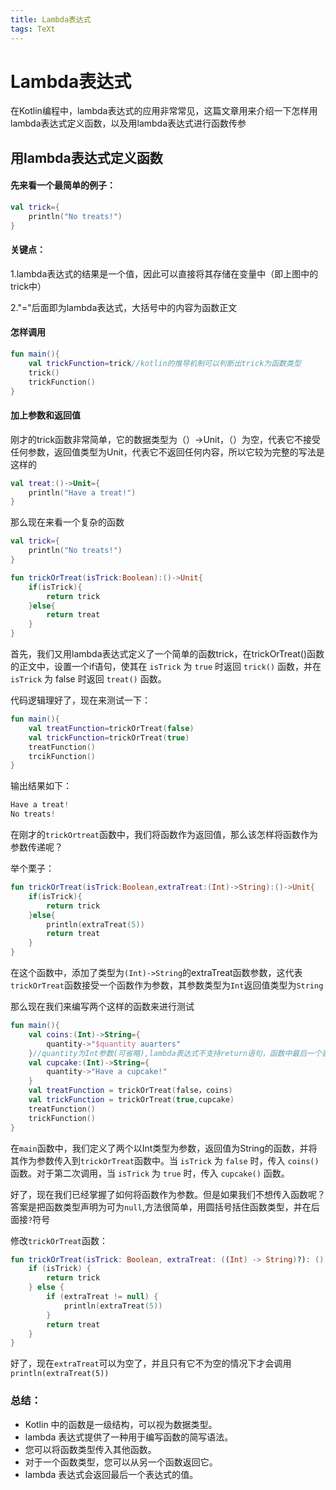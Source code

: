 ```yaml
---
title: Lambda表达式
tags: TeXt
---
```


# Lambda表达式

在Kotlin编程中，lambda表达式的应用非常常见，这篇文章用来介绍一下怎样用lambda表达式定义函数，以及用lambda表达式进行函数传参

[参考文档]: https://developer.android.com

## 用lambda表达式定义函数

#### 先来看一个最简单的例子：

```kotlin
val trick={
    println("No treats!")
}
```

#### 关键点：

1.lambda表达式的结果是一个值，因此可以直接将其存储在变量中（即上图中的trick中）

2."="后面即为lambda表达式，大括号中的内容为函数正文

#### 怎样调用

```kotlin
fun main(){
    val trickFunction=trick//kotlin的推导机制可以判断出trick为函数类型
    trick()
    trickFunction()
}
```

#### 加上参数和返回值

刚才的trick函数非常简单，它的数据类型为（）->Unit，（）为空，代表它不接受任何参数，返回值类型为Unit，代表它不返回任何内容，所以它较为完整的写法是这样的

```kotlin
val treat:()->Unit={
    println("Have a treat!")
}
```

那么现在来看一个复杂的函数

```kotlin
val trick={
    println("No treats!")
}

fun trickOrTreat(isTrick:Boolean):()->Unit{
    if(isTrick){
        return trick
    }else{
        return treat
    }
}
```

首先，我们又用lambda表达式定义了一个简单的函数trick，在trickOrTreat()函数的正文中，设置一个if语句，使其在 `isTrick` 为 `true` 时返回 `trick()` 函数，并在 `isTrick` 为 false 时返回 `treat()` 函数。

代码逻辑理好了，现在来测试一下：

```kotlin
fun main(){
    val treatFunction=trickOrTreat(false)
    val trickFunction=trickOrTreat(true)
    treatFunction()
    trcikFunction()
}
```

输出结果如下：

```kotlin
Have a treat!
No treats!
```

在刚才的`trickOrtreat`函数中，我们将函数作为返回值，那么该怎样将函数作为参数传递呢？

举个栗子：

```kotlin
fun trickOrTreat(isTrick:Boolean,extraTreat:(Int)->String):()->Unit{
    if(isTrick){
        return trick
    }else{
        println(extraTreat(5))
        return treat
    }
}
```

在这个函数中，添加了类型为`(Int)->String`的extraTreat函数参数，这代表`trickOrTreat`函数接受一个函数作为参数，其参数类型为`Int`返回值类型为`String`

那么现在我们来编写两个这样的函数来进行测试

```kotlin
fun main(){
    val coins:(Int)->String={
        quantity->"$quantity auarters"
    }//quantity为Int参数(可省略),lambda表达式不支持return语句，函数中最后一个表达式的结果将成为返回值，详情下回分解
    val cupcake:(Int)->String={
        quantity->"Have a cupcake!"
    }
    val treatFunction = trickOrTreat(false，coins)
    val trickFunction = trickOrTreat(true,cupcake)
    treatFunction()
    trickFunction()
}
```

在`main`函数中，我们定义了两个以Int类型为参数，返回值为String的函数，并将其作为参数传入到`trickOrTreat`函数中。当 `isTrick` 为 `false` 时，传入 `coins()` 函数。对于第二次调用，当 `isTrick` 为 `true` 时，传入 `cupcake()` 函数。

好了，现在我们已经掌握了如何将函数作为参数。但是如果我们不想传入函数呢？答案是把函数类型声明为可为`null`,方法很简单，用圆括号括住函数类型，并在后面接`?`符号

修改`trickOrTreat`函数：

```kotlin
fun trickOrTreat(isTrick: Boolean, extraTreat: ((Int) -> String)?): () -> Unit {
    if (isTrick) {
        return trick
    } else {
        if (extraTreat != null) {
            println(extraTreat(5))
        }
        return treat
    }
}
```

好了，现在`extraTreat`可以为空了，并且只有它不为空的情况下才会调用`println(extraTreat(5))`

### 总结：

- Kotlin 中的函数是一级结构，可以视为数据类型。
- lambda 表达式提供了一种用于编写函数的简写语法。
- 您可以将函数类型传入其他函数。
- 对于一个函数类型，您可以从另一个函数返回它。
- lambda 表达式会返回最后一个表达式的值。



